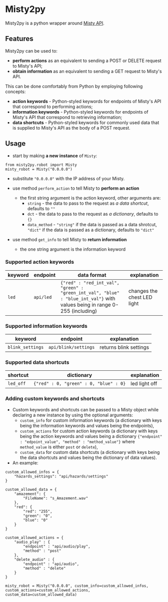 # Misty2py
Misty2py is a python wrapper around [Misty API](https://docs.mistyrobotics.com/misty-ii/rest-api/api-reference/ "Misty Robotics REST API").

## Features
Misty2py can be used to:
- **perform actions** as an equivalent to sending a POST or DELETE request to Misty's API;
- **obtain information** as an equivalent to sending a GET request to Misty's API.

This can be done comfortably from Python by employing following concepts:
- **action keywords** - Python-styled keywords for endpoints of Misty's API that correspond to performing actions;
- **information keywords** - Python-styled keywords for endpoints of Misty's API that correspond to retrieving information;
- **data shortcuts** - Python-styled keywords for commonly used data that is supplied to Misty's API as the body of a POST request.

## Usage
- start by making **a new instance** of `Misty`:

```
from misty2py.robot import Misty
misty_robot = Misty("0.0.0.0")
```

- substitute `"0.0.0.0"` with the IP address of your Misty.

- use method `perform_action` to tell Misty to **perform an action**
    - the first string argument is the action keyword, other arguments are:
        - `string` - the data to pass to the request as *a data shortcut*, defaults to `""`
        - `dct` - the data to pass to the request as *a dictionary*, defaults to `{}`
        - `data_method` - `"string"` if the data is passed as a data shrotcut, `"dict"` if the data is passed as a dictionary, defaults to `"dict"`

- use method `get_info` to tell Misty to **return information**
    - the one string argument is the information keyword
    
### Supported action keywords
| keyword | endpoint  | data format                                                                                                                  | explanation                 |
|---------|-----------|------------------------------------------------------------------------------------------------------------------------------|-----------------------------|
| `led`   | `api/led` | `{"red" : "red_int_val", "green" : "green_int_val", "blue" : "blue_int_val"}` with values being in range 0-255 (including)   | changes the chest LED light |

### Supported information keywords
| keyword          | endpoint             | explanation            |
|------------------|----------------------|------------------------|
| `blink_settings` | `api/blink/settings` | returns blink settings |

### Supported data shortcuts
| shortcut  | dictionary                             | explanation   |
|-----------|----------------------------------------|---------------|
| `led_off` | `{"red" : 0, "green" : 0, "blue" : 0}` | led light off |

### Adding custom keywords and shortcuts
- Custom keywords and shortcuts can be passed to a Misty object while declaring a new instance by using the optional arguments:
    - `custom_info` for custom information keywords (a dictionary with keys being the information keywords and values being the endpoints),
    - `custom_actions` for custom action keywords (a dictionary with keys being the action keywords and values being a dictionary `{"endpoint" : "edpoint_value", "method" : "method_value"}` where `method_value` is either `post` or `delete`),
    - `custom_data` for custom data shortcuts (a dictionary with keys being the data shortcuts and values being the dictionary of data values).
- An example:

```
custom_allowed_infos = {
    "hazards_settings": "api/hazards/settings"
}

custom_allowed_data = {
    "amazement": {
        "FileName": "s_Amazement.wav"
    },
    "red": {
        "red": "255",
        "green": "0",
        "blue": "0"
    }
}

custom_allowed_actions = {
    "audio_play" : {
        "endpoint" : "api/audio/play",
        "method" : "post"
    },
    "delete_audio" : {
        "endpoint" : "api/audio",
        "method" : "delete"
    }
}

misty_robot = Misty("0.0.0.0", custom_info=custom_allowed_infos, custom_actions=custom_allowed_actions, custom_data=custom_allowed_data)
```
